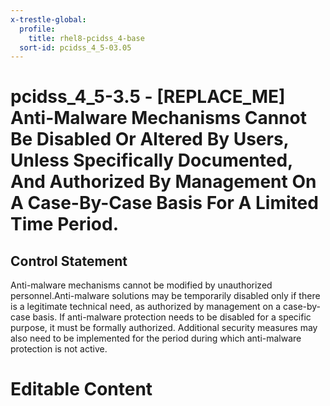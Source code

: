 ```yaml
---
x-trestle-global:
  profile:
    title: rhel8-pcidss_4-base
  sort-id: pcidss_4_5-03.05
---
```


# pcidss_4_5-3.5 - \[REPLACE_ME\] Anti-Malware Mechanisms Cannot Be Disabled Or Altered By Users, Unless Specifically Documented, And Authorized By Management On A Case-By-Case Basis For A Limited Time Period.

## Control Statement

Anti-malware mechanisms cannot be modified by unauthorized personnel.Anti-malware
solutions may be temporarily disabled only if there is a legitimate technical need, as
authorized by management on a case-by-case basis. If anti-malware protection needs to be
disabled for a specific purpose, it must be formally authorized. Additional security
measures may also need to be implemented for the period during which anti-malware
protection is not active.

# Editable Content

<!-- Make additions and edits below -->
<!-- The above represents the contents of the control as received by the profile, prior to additions. -->
<!-- If the profile makes additions to the control, they will appear below. -->
<!-- The above markdown may not be edited but you may edit the content below, and/or introduce new additions to be made by the profile. -->
<!-- If there is a yaml header at the top, parameter values may be edited. Use --set-parameters to incorporate the changes during assembly. -->
<!-- The content here will then replace what is in the profile for this control, after running profile-assemble. -->
<!-- The current profile has no added parts for this control, but you may add new ones here. -->
<!-- Each addition must have a heading either of the form ## Control my_addition_name -->
<!-- or ## Part a. (where the a. refers to one of the control statement labels.) -->
<!-- "## Control" parts are new parts added after the statement part. -->
<!-- "## Part" parts are new parts added into the top-level statement part with that label. -->
<!-- Subparts may be added with nested hash levels of the form ### My Subpart Name -->
<!-- underneath the parent ## Control or ## Part being added -->
<!-- See https://oscal-compass.github.io/compliance-trestle/tutorials/ssp_profile_catalog_authoring/ssp_profile_catalog_authoring for guidance. -->

